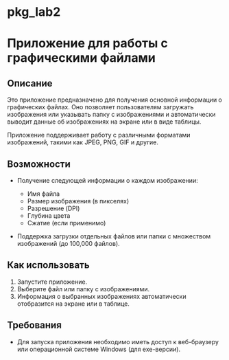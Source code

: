 # pkg_lab2
# Приложение для работы с графическими файлами

## Описание

Это приложение предназначено для получения основной информации о графических файлах. Оно позволяет пользователям загружать изображения или указывать папку с изображениями и автоматически выводит данные об изображениях на экране или в виде таблицы.

Приложение поддерживает работу с различными форматами изображений, такими как JPEG, PNG, GIF и другие.

## Возможности

- Получение следующей информации о каждом изображении:
  - Имя файла
  - Размер изображения (в пикселях)
  - Разрешение (DPI)
  - Глубина цвета
  - Сжатие (если применимо)
  
- Поддержка загрузки отдельных файлов или папки с множеством изображений (до 100,000 файлов).

## Как использовать

1. Запустите приложение.
2. Выберите файл или папку с изображениями.
3. Информация о выбранных изображениях автоматически отобразится на экране или в таблице.

## Требования

- Для запуска приложения необходимо иметь доступ к веб-браузеру или операционной системе Windows (для exe-версии).
